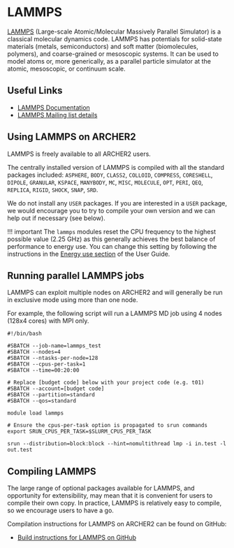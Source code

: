 # LAMMPS

[LAMMPS](http://lammps.sandia.gov/) (Large-scale Atomic/Molecular Massively
Parallel Simulator) is a classical molecular dynamics code.
LAMMPS has potentials for solid-state materials (metals, semiconductors)
and soft matter (biomolecules, polymers), and coarse-grained or
mesoscopic systems. It can be used to model atoms or, more generically,
as a parallel particle simulator at the atomic, mesoscopic, or continuum
scale.

## Useful Links

  - [LAMMPS Documentation](https://lammps.sandia.gov/doc/Manual.html)
  - [LAMMPS Mailing list details](https://lammps.sandia.gov/mail.html)

## Using LAMMPS on ARCHER2

LAMMPS is freely available to all ARCHER2 users.

The centrally installed version of LAMMPS is compiled with all the
standard packages included: `ASPHERE`,
`BODY`,
`CLASS2`,
`COLLOID`,
`COMPRESS`,
`CORESHELL`,
`DIPOLE`,
`GRANULAR`,
`KSPACE`,
`MANYBODY`,
`MC`, `MISC`,
`MOLECULE`,
`OPT`, `PERI`,
`QEQ`,
`REPLICA`,
`RIGID`,
`SHOCK`,
`SNAP`, `SRD`.

We do not install any `USER` packages. If
you are interested in a `USER` package, we
would encourage you to try to compile your own version and we can help
out if necessary (see below).

!!! important
    The `lammps` modules reset the CPU frequency to the highest possible value
    (2.25 GHz) as this generally achieves the best balance of performance to 
    energy use. You can change this setting by following the instructions in the
    [Energy use section](../user-guide/energy.md) of the User Guide.

## Running parallel LAMMPS jobs

LAMMPS can exploit multiple nodes on ARCHER2 and will generally be run
in exclusive mode using more than one node.

For example, the following script will run a LAMMPS MD job using 4 nodes
(128x4 cores) with MPI only.

```slurm
#!/bin/bash

#SBATCH --job-name=lammps_test
#SBATCH --nodes=4
#SBATCH --ntasks-per-node=128
#SBATCH --cpus-per-task=1
#SBATCH --time=00:20:00

# Replace [budget code] below with your project code (e.g. t01)
#SBATCH --account=[budget code] 
#SBATCH --partition=standard
#SBATCH --qos=standard

module load lammps

# Ensure the cpus-per-task option is propagated to srun commands
export SRUN_CPUS_PER_TASK=$SLURM_CPUS_PER_TASK

srun --distribution=block:block --hint=nomultithread lmp -i in.test -l out.test
```

## Compiling LAMMPS

The large range of optional packages available for LAMMPS, and
opportunity for extensibility, may mean that it is convenient for users
to compile their own copy. In practice, LAMMPS is relatively easy to
compile, so we encourage users to have a go.

Compilation instructions for LAMMPS on ARCHER2 can be found on GitHub:

   - [Build instructions for LAMMPS on
     GitHub](https://github.com/hpc-uk/build-instructions/tree/main/apps/LAMMPS)

